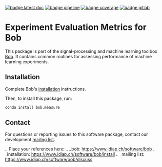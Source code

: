 [![badge latest doc](https://img.shields.io/badge/docs-latest-orange.svg)](https://www.idiap.ch/software/bob/docs/bob/bob.measure/master/sphinx/index.html)
[![badge pipeline](https://gitlab.idiap.ch/bob/bob.measure/badges/master/pipeline.svg)](https://gitlab.idiap.ch/bob/bob.measure/commits/master)
[![badge coverage](https://gitlab.idiap.ch/bob/bob.measure/badges/master/coverage.svg)](https://www.idiap.ch/software/bob/docs/bob/bob.measure/master/coverage/)
[![badge gitlab](https://img.shields.io/badge/gitlab-project-0000c0.svg)](https://gitlab.idiap.ch/bob/bob.measure)

# Experiment Evaluation Metrics for Bob

This package is part of the signal-processing and machine learning toolbox
[Bob](https://www.idiap.ch/software/bob). It contains common routines for
assessing performance of machine learning experiments.


## Installation

Complete Bob's [installation](https://www.idiap.ch/software/bob/install)
instructions.

Then, to install this package, run:

``` sh
conda install bob.measure
```

## Contact

For questions or reporting issues to this software package, contact our
development [mailing list](https://www.idiap.ch/software/bob/discuss).


.. Place your references here:
.. _bob: https://www.idiap.ch/software/bob
.. _installation: https://www.idiap.ch/software/bob/install
.. _mailing list: https://www.idiap.ch/software/bob/discuss
